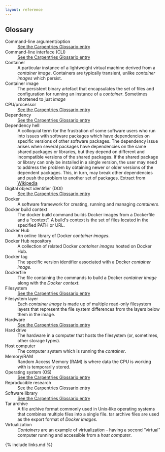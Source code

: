 ```yaml
---
layout: reference
---
```


## Glossary

<dl>
   <dt>Command-line argument/option</dt>
   <dd><a href="https://glosario.carpentries.org/en/#command_line_argument" alt="Link to Carpentries Glossario">See the Carpentries Glossario entry</a></dd>
   <dt>Command-line interface (CLI)</dt>
   <dd><a href="https://glosario.carpentries.org/en/#cli" alt="Link to Carpentries Glossario">See the Carpentries Glossario entry</a></dd>
   <dt>Container</dt>
   <dd>A particular instance of a lightweight virtual machine derived from a <em>container image</em>. Containers are typically transient, unlike <em>container images</em> which persist.</dd>
   <dt>Container image</dt>
   <dd>The persistent binary artefact that encapsulates the set of files and configuration for running an instance of a <em>container</em>. Sometimes shortened to just <em>image</em></dd>
   <dt>CPU/processor</dt>
   <dd><a href="https://glosario.carpentries.org/en/#cpu" alt="Link to Carpentries Glossario">See the Carpentries Glossario entry</a></dd>
   <dt>Dependency</dt>
   <dd><a href="https://glosario.carpentries.org/en/#dependency" alt="Link to Carpentries Glossario">See the Carpentries Glossario entry</a></dd>
   <dt>Dependency hell</dt>
   <dd>A colloquial term for the frustration of some software users who run into issues with software packages which have dependencies on specific versions of other software packages. The dependency issue arises when several packages have dependencies on the same shared packages or libraries, but they depend on different and incompatible versions of the shared packages. If the shared package or library can only be installed in a single version, the user may need to address the problem by obtaining newer or older versions of the dependent packages. This, in turn, may break other dependencies and push the problem to another set of packages. Extract from <a href="https://en.wikipedia.org/wiki/Dependency_hell" alt="Wikipedia page on dependency hell">Wikipedia</a></dd>
   <dt>Digital object identifier (DOI)</dt>
   <dd><a href="https://glosario.carpentries.org/en/#doi" alt="Link to Carpentries Glossario">See the Carpentries Glossario entry</a></dd>
   <dt>Docker</dt>
   <dd>A software framework for creating, running and managing <em>containers</em>.</dd>
   <dt>Docker build context</dt>
   <dd>The docker build command builds Docker images from a Dockerfile and a “context”. A build's context is the set of files located in the specified PATH or URL.</dd>
   <dt>Docker Hub</dt>
   <dd>An online library of Docker <em>container images</em>.</dd>
   <dt>Docker Hub repository</dt>
   <dd>A collection of related Docker <em>container images</em> hosted on Docker Hub.</dd>
   <dt>Docker tag</dt>
   <dd>The specific version identifier associated with a Docker <em>container image</em>.</dd>
   <dt>Dockerfile</dt>
   <dd>The file containing the commands to build a Docker <em>container image</em> along with the <em>Docker context</em>.</dd>
   <dt>Filesystem</dt>
   <dd><a href="https://glosario.carpentries.org/en/#filesystem" alt="Link to Carpentries Glossario">See the Carpentries Glossario entry</a></dd>
   <dt>Filesystem layer</dt>
   <dd>Each <em>container image</em> is made up of multiple read-only filesystem layers that represent the file system differences from the layers below them in the image.</dd>
   <dt>Hardware</dt>
   <dd><a href="https://glosario.carpentries.org/en/#hardware" alt="Link to Carpentries Glossario">See the Carpentries Glossario entry</a></dd>
   <dt>Hard drive</dt>
   <dd>The hardware in a computer that hosts the filesystem (or, sometimes, other storage types).</dd>
   <dt>Host computer</dt>
   <dd>The computer system which is running the <em>container</em>.</dd>
   <dt>Memory/RAM</dt>
   <dd>Random Access Memory (RAM) is where data the CPU is working with is temporarily stored.</dd>
   <dt>Operating system (OS)</dt>
   <dd><a href="https://glosario.carpentries.org/en/#operating_system" alt="Link to Carpentries Glossario">See the Carpentries Glossario entry</a></dd>
   <dt>Reproducible research</dt>
   <dd><a href="https://glosario.carpentries.org/en/#reproducible_research" alt="Link to Carpentries Glossario">See the Carpentries Glossario entry</a></dd>
   <dt>Software library</dt>
   <dd><a href="https://glosario.carpentries.org/en/#library" alt="Link to Carpentries Glossario">See the Carpentries Glossario entry</a></dd>
   <dt>Tar archive</dt>
   <dd>A file archive format commonly used in Unix-like operating systems that combines multiple files into a single file. tar archive files are used as the export format of <em>Docker images</em>.</dd>
   <dt>Virtualization</dt>
   <dd><em>Containers</em> are an example of virtualization – having a second “virtual” computer running and accessible from a <em>host computer</em>.</dd>
</dl>

{% include links.md %}
